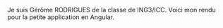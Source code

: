 Je suis Gérôme RODRIGUES de la classe de ING3/ICC.
Voici mon rendu pour la petite application en Angular.